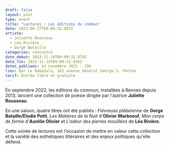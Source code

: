 ```yaml
---
draft: false
layout: post
type: event
title: "Lectures : Les éditions du commun"
date: 2023-06-27T08:09:32.807Z
artiste:
  - Juliette Rousseau
  - Léa Rivière
  - Gorge Bataille
categories: rencontre
date_debut: 2023-11-14T09:09:32.879Z
date_fin: 2023-11-14T09:09:32.926Z
dates_publiees: 14 novembre 2023 · 19h
lieu: Bar Le BabaZula, 182 avenue Général George S. Patton
tarif: Entrée libre et gratuite
---
```

En septembre 2022, les éditions du commun, installées à Rennes depuis 2013, lancent une collection de poésie dirigée par l'autrice **Juliette Rousseau**.

En une saison, quatre titres ont été publiés : *Fiévreuse plébéienne* de **Gorge Bataille/Elodie Petit**, *Les Matières de la Nuit* d'**Olivier Marboeuf**, *Mon corps de ferme* d'**Aurélie Olivier** et *L'odeur des pierres mouillées* de **Léa Rivière**.

Cette soirée de lectures est l'occasion de mettre en valeur cette collection et la variété des esthétiques littéraires et des enjeux politiques qu'elle défend. 
